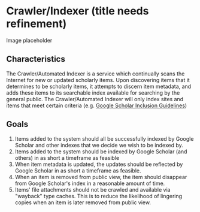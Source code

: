 # Crawler/Indexer (title needs refinement)

Image placeholder

## Characteristics
The Crawler/Automated Indexer is a service which continually scans the Internet for new or updated scholarly items.  Upon discovering items that it determines to be scholarly items, it attempts to discern item metadata, and adds these items to its searchable index available for searching by the general public.  The Crawler/Automated Indexer will only index sites and items that meet certain criteria (e.g. [Google Scholar Inclusion Guidelines](https://scholar.google.com/intl/us/scholar/inclusion.html))

## Goals
1. Items added to the system should all be successfully indexed by Google Scholar and other indexes that we decide we wish to be indexed by.
2. Items added to the system should be indexed by Google Scholar (and others) in as short a timeframe as feasible
3. When item metadata is updated, the updates should be reflected by Google Scholar in as short a timeframe as feasible.
4. When an item is removed from public view, the item should disappear from Google Scholar's index in a reasonable amount of time.
5. Items' file attachments should not be crawled and available via "wayback" type caches.  This is to reduce the likelihood of lingering copies when an item is later removed from public view.
